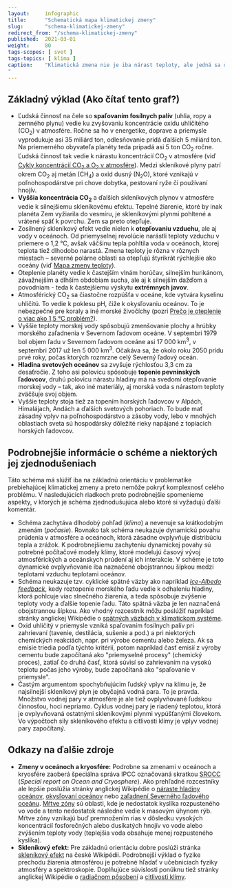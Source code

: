 ```yaml
---
layout:     infographic
title:      "Schematická mapa klimatickej zmeny"
slug:       "schema-klimatickej-zmeny"
redirect_from: "/schema-klimatickej-zmeny"
published:  2021-03-01
weight:     80
tags-scopes: [ svet ]
tags-topics: [ klima ]
caption:    "Klimatická zmena nie je iba nárast teploty, ale jedná sa o súhrnný pojem pre rad vzájomne previazaných javov. Zmena jedného faktora, napríklad zvýšenie koncentrácie CO<sub>2</sub> v atmosfére, vyvoláva dlhý reťazec príčin a následkov.
"
---
```


## Základný výklad (Ako čítať tento graf?)

* Ľudská činnosť na čele so **spaľovaním fosílnych palív** (uhlia, ropy a zemného plynu) vedie ku zvyšovaniu koncentrácie oxidu uhličitého (CO<sub>2</sub>) v atmosfére. Ročne sa ho v energetike, doprave a priemysle vyprodukuje asi 35 miliárd ton, odlesňovanie pridá ďalších 5 miliárd ton. Na priemerného obyvateľa planéty teda pripadá asi 5 ton CO<sub>2</sub> ročne. Ľudská činnosť tak vedie k nárastu koncentrácií CO<sub>2</sub> v atmosfére (viď [Cykly koncentrácií CO<sub>2</sub> a O<sub>2</sub> v atmosfére](/infografiky/cykly-koncentracii-co2-o2)). Medzi skleníkové plyny patrí okrem CO<sub>2</sub> aj metán (CH<sub>4</sub>) a oxid dusný (N<sub>2</sub>O), ktoré vznikajú v poľnohospodárstve pri chove dobytka, pestovaní ryže či používaní hnojív.
* __Vyššia koncentrácia CO<sub>2</sub>__ a ďalších skleníkových plynov v atmosfére vedie k silnejšiemu skleníkovému efektu. Tepelné žiarenie, ktoré by inak planéta Zem vyžiarila do vesmíru, je skleníkovými plynmi pohltené a vrátené späť k povrchu. Zem sa preto otepľuje.
* Zosilnený skleníkový efekt vedie nielen k __otepľovaniu vzduchu__, ale aj vody v oceánoch. Od priemyselnej revolúcie narástli teploty vzduchu v priemere o 1,2 °C, avšak väčšinu tepla pohltila voda v oceánoch, ktorej teplota tiež dlhodobo narastá. Zmena teploty je rôzna v rôznych miestach – severné polárne oblasti sa otepľujú štyrikrát rýchlejšie ako oceány (viď [Mapa zmeny teploty](https://faktaoklimatu.cz/infografiky/mapa-zmeny-teploty)).
* Oteplenie planéty vedie k častejším vlnám horúčav, silnejším hurikánom, závažnejším a dlhším obdobiam sucha, ale aj k silnejším dažďom a povodniam - teda k častejšiemu výskytu __extrémnych javov__.
* Atmosférický CO<sub>2</sub> sa čiastočne rozpúšťa v oceáne, kde vytvára kyselinu uhličitú. To vedie k poklesu pH, čiže k okysľovaniu oceánov. To je nebezpečné pre koraly a iné morské živočíchy (pozri [Prečo je oteplenie o viac ako 1,5 °C problém?](/infografiky/body-zlomu-1)).
* Vyššie teploty morskej vody spôsobujú zmenšovanie plochy a hrúbky morského zaľadnenia v Severnom ľadovom oceáne. V septembri 1979 bol objem ľadu v Severnom ľadovom oceáne asi 17 000 km<sup>3</sup>, v septembri 2017 už len 5 000 km<sup>3</sup>. Očakáva sa, že okolo roku 2050 prídu prvé roky, počas ktorých rozmrzne celý Severný ľadový oceán.
* __Hladina svetových oceánov__ sa zvyšuje rýchlosťou 3,3 cm za desaťročie. Z toho asi polovicu spôsobuje __topenie pevninských ľadovcov__, druhú polovicu nárastu hladiny má na svedomí otepľovanie morskej vody – tak, ako iné materiály, aj morská voda s nárastom teploty zväčšuje svoj objem.
* Vyššie teploty stoja tiež za topením horských ľadovcov v Alpách, Himalájach, Andách a ďalších svetových pohoriach. To bude mať zásadný vplyv na poľnohospodárstvo a zásoby vody, lebo v mnohých oblastiach sveta sú hospodársky dôležité rieky napájané z topiacich horských ľadovcov.

## Podrobnejšie informácie o schéme a niektorých jej zjednodušeniach

Táto schéma má slúžiť iba na základnú orientáciu v problematike prebiehajúcej klimatickej zmeny a preto nemôže pokryť komplexnosť celého problému. V nasledujúcich riadkoch preto podrobnejšie spomenieme aspekty, v ktorých je schéma zjednodušujúca alebo ktoré si vyžadujú ďalší komentár.

* Schéma zachytáva dlhodobý pohľad (_klíma_) a nevenuje sa krátkodobým zmenám (*počasie*). Rovnako tak schéma neukazuje dynamickú povahu prúdenia v atmosfére a oceánoch, ktorá zásadne ovplyvňuje distribúciu tepla a zrážok. K podrobnejšiemu zachyteniu dynamickej povahy sú potrebné počítačové modely klímy, ktoré modelujú časový vývoj atmosférických a oceánskych prúdení aj ich interakcie. V schéme je toto dynamické ovplyvňovanie iba naznačené obojstrannou šípkou medzi teplotami vzduchu teplotami oceánov.
* Schéma neukazuje tzv. cyklické spätné väzby ako napríklad [*Ice-Albedo feedback*](https://en.wikipedia.org/wiki/Ice%E2%80%93albedo_feedback), kedy roztopenie morského ľadu vedie k odhaleniu hladiny, ktorá pohlcuje viac slnečného žiarenia, a teda spôsobuje zvýšenie teploty vody a ďalšie topenie ľadu. Táto spätná väzba je len naznačená obojstrannou šípkou. Ako vhodný rozcestník môžu poslúžiť napríklad stránky anglickej Wikipédie o [spätných väzbách v klimatickom systéme](https://en.wikipedia.org/wiki/Climate_change_feedback).
* Oxid uhličitý v priemysle vzniká spaľovaním fosílnych palív pri zahrievaní (tavenie, destilácia, sušenie a pod.) a pri niektorých chemických reakciách, napr. pri výrobe cementu alebo železa. Ak sa emisie triedia podľa týchto kritérií, potom napríklad časť emisií z výroby cementu bude započítaná ako "priemyselné procesy" (chemický proces), zatiaľ čo druhá časť, ktorá súvisí so zahrievaním na vysokú teplotu počas jeho výroby, bude započítaná ako "spaľovanie v priemysle".
* Častým argumentom spochybňujúcim ľudský vplyv na klímu je, že najsilnejší skleníkový plyn je obyčajná vodná para. To je pravda. Množstvo vodnej pary v atmosfére je ale tiež ovplyvňované ľudskou činnosťou, hoci nepriamo. Cyklus vodnej pary je riadený teplotou, ktorá je ovplyvňovaná ostatnými skleníkovými plynmi vypúšťanými človekom. Vo výpočtoch sily skleníkového efektu a citlivosti klímy je vplyv vodnej pary započítaný.

## Odkazy na ďalšie zdroje

* __Zmeny v oceánoch a kryosfére:__ Podrobne sa zmenami v oceánoch a kryosfére zaoberá špeciálna správa IPCC označovaná skratkou [SROCC](https://www.ipcc.ch/srocc/) (*Special report on Ocean and Cryosphere*). Ako prehľadné rozcestníky ale lepšie poslúžia stránky anglickej Wikipédie o [náraste hladiny oceánov](https://en.wikipedia.org/wiki/Sea_level_rise), [okysľovaní oceánov](https://en.wikipedia.org/wiki/Ocean_acidification) nebo [zaľadnení Severného ľadového oceánu](https://en.wikipedia.org/wiki/Arctic_sea_ice_decline). [Mŕtve zóny](https://en.wikipedia.org/wiki/Dead_zone_(ecology)) sú oblasti, kde je nedostatok kyslíka rozpusteného vo vode a tento nedostatok následne vedie k masovým úhynom rýb. Mŕtve zóny vznikajú buď premnožením rias v dôsledku vysokých koncentrácií fosforečných alebo dusíkatých hnojív vo vode alebo zvýšením teploty vody (teplejšia voda obsahuje menej rozpusteného kyslíka).
* __Skleníkový efekt:__ Pre základnú orientáciu dobre poslúži stránka [skleníkový efekt](https://cs.wikipedia.org/wiki/Sklen%C3%ADkov%C3%BD_efekt) na české Wikipédii. Podrobnejší výklad o fyzike prechodu žiarenia atmosférou je potrebné hľadať v učebniciach fyziky atmosféry a spektroskopie. Doplňujúce súvislosti ponúknu tiež stránky anglickej Wikipédie o [radiačnom pôsobení](https://en.wikipedia.org/wiki/Radiative_forcing) a [citlivosti klímy](https://en.wikipedia.org/wiki/Climate_sensitivity).
